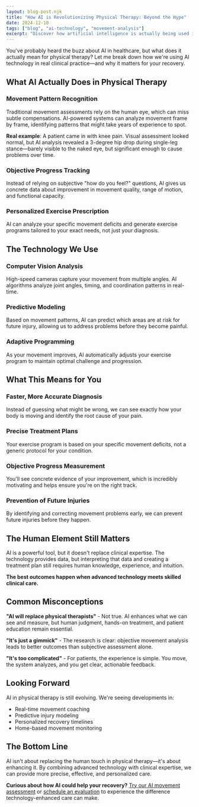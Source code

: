 ```yaml
---
layout: blog-post.njk
title: "How AI is Revolutionizing Physical Therapy: Beyond the Hype"
date: 2024-12-10
tags: ["blog", "ai-technology", "movement-analysis"]
excerpt: "Discover how artificial intelligence is actually being used in modern physical therapy clinics to improve patient outcomes."
---
```


You've probably heard the buzz about AI in healthcare, but what does it actually mean for physical therapy? Let me break down how we're using AI technology in real clinical practice—and why it matters for your recovery.

## What AI Actually Does in Physical Therapy

### Movement Pattern Recognition
Traditional movement assessments rely on the human eye, which can miss subtle compensations. AI-powered systems can analyze movement frame by frame, identifying patterns that might take years of experience to spot.

**Real example**: A patient came in with knee pain. Visual assessment looked normal, but AI analysis revealed a 3-degree hip drop during single-leg stance—barely visible to the naked eye, but significant enough to cause problems over time.

### Objective Progress Tracking
Instead of relying on subjective "how do you feel?" questions, AI gives us concrete data about improvement in movement quality, range of motion, and functional capacity.

### Personalized Exercise Prescription
AI can analyze your specific movement deficits and generate exercise programs tailored to your exact needs, not just your diagnosis.

## The Technology We Use

### Computer Vision Analysis
High-speed cameras capture your movement from multiple angles. AI algorithms analyze joint angles, timing, and coordination patterns in real-time.

### Predictive Modeling
Based on movement patterns, AI can predict which areas are at risk for future injury, allowing us to address problems before they become painful.

### Adaptive Programming
As your movement improves, AI automatically adjusts your exercise program to maintain optimal challenge and progression.

## What This Means for You

### Faster, More Accurate Diagnosis
Instead of guessing what might be wrong, we can see exactly how your body is moving and identify the root cause of your pain.

### Precise Treatment Plans
Your exercise program is based on your specific movement deficits, not a generic protocol for your condition.

### Objective Progress Measurement
You'll see concrete evidence of your improvement, which is incredibly motivating and helps ensure you're on the right track.

### Prevention of Future Injuries
By identifying and correcting movement problems early, we can prevent future injuries before they happen.

## The Human Element Still Matters

AI is a powerful tool, but it doesn't replace clinical expertise. The technology provides data, but interpreting that data and creating a treatment plan still requires human knowledge, experience, and intuition.

**The best outcomes happen when advanced technology meets skilled clinical care.**

## Common Misconceptions

**"AI will replace physical therapists"** - Not true. AI enhances what we can see and measure, but human judgment, hands-on treatment, and patient education remain essential.

**"It's just a gimmick"** - The research is clear: objective movement analysis leads to better outcomes than subjective assessment alone.

**"It's too complicated"** - For patients, the experience is simple. You move, the system analyzes, and you get clear, actionable feedback.

## Looking Forward

AI in physical therapy is still evolving. We're seeing developments in:
- Real-time movement coaching
- Predictive injury modeling
- Personalized recovery timelines
- Home-based movement monitoring

## The Bottom Line

AI isn't about replacing the human touch in physical therapy—it's about enhancing it. By combining advanced technology with clinical expertise, we can provide more precise, effective, and personalized care.

**Curious about how AI could help your recovery?** [Try our AI movement assessment](/ai-pt/) or [schedule an evaluation](/booking/) to experience the difference technology-enhanced care can make.

